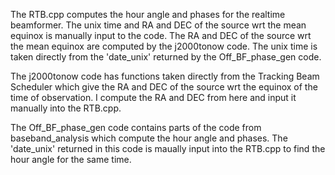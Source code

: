 The RTB.cpp computes the hour angle and phases for the realtime beamformer. The unix time and RA and DEC of the source wrt the mean equinox is manually
input to the code. The RA and DEC of the source wrt the mean equinox are computed by the j2000tonow code. The unix time is taken directly from the 
'date_unix' returned by the Off_BF_phase_gen code. 

The j2000tonow code has functions taken directly from the Tracking Beam Scheduler which give the RA and DEC of the source wrt the equinox of the time of 
observation. I compute the RA and DEC from here and input it manually into the RTB.cpp.

The Off_BF_phase_gen code contains parts of the code from baseband_analysis which compute the hour angle and phases. The 'date_unix' returned in this code 
is maually input into the RTB.cpp to find the hour angle for the same time. 
